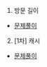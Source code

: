 1. 방문 길이
* [문제풀이](https://ht.oopy.io/1f1271d1-968b-40d6-ac07-61b6dd3f94db)
2. [1차] 캐시
* [문제풀이](https://ht.oopy.io/52a10b78-2adc-4e5c-8427-d7303b9f3964)


